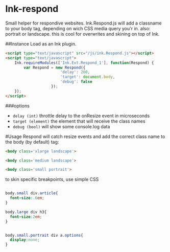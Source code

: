 Ink-respond
===========

Small helper for respondive websites. Ink.Respond.js will add a classname to your body tag, depending on wich CSS media query you'r in. also: portrait or landscape. this is cool for overwrites and skining on top of Ink.



##Instance
Load as an Ink plugin.
```html
<script type="text/javascript" src="/js/ink.Respond.js"></script>
<script type="text/javascript">
    Ink.requireModules(['Ink.Ext.Respond_1'], function(Respond) {
        var Respond = new Respond({
                        'delay': 200,
                        'target': document.body,
                        'debug': false
                    });
    });
</script>
```


###options
- `delay (int)` throttle delay to the onResize event in microseconds
- `target (element)` the element that will receive the class names
- `debug (bool)` will show some console.log data
 

#Usage
Respond will catch resize events and add the correct class name to the body (by default) tag:

```html 
<body class='xlarge landscape'>

<body class='medium landscape'>

<body class='small portrait'>
```

to skin specific breakpoints, use simple CSS

```css

body.small div.article{
  font-size:.6em;
}

body.large div h3{
  font-size:2em;
}


body.small.portrait div a.options{
  display:none;
}

```
